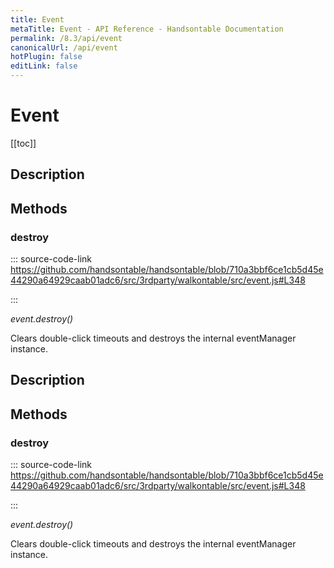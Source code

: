 ```yaml
---
title: Event
metaTitle: Event - API Reference - Handsontable Documentation
permalink: /8.3/api/event
canonicalUrl: /api/event
hotPlugin: false
editLink: false
---
```


# Event

[[toc]]

## Description


## Methods

### destroy
  
::: source-code-link https://github.com/handsontable/handsontable/blob/710a3bbf6ce1cb5d45e44290a64929caab01adc6/src/3rdparty/walkontable/src/event.js#L348

:::

_event.destroy()_

Clears double-click timeouts and destroys the internal eventManager instance.



## Description


## Methods

### destroy
  
::: source-code-link https://github.com/handsontable/handsontable/blob/710a3bbf6ce1cb5d45e44290a64929caab01adc6/src/3rdparty/walkontable/src/event.js#L348

:::

_event.destroy()_

Clears double-click timeouts and destroys the internal eventManager instance.


